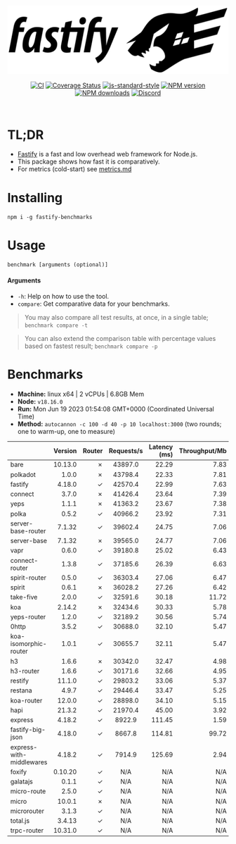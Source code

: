 <div align="center">
  <img src="https://github.com/fastify/graphics/raw/HEAD/fastify-landscape-outlined.svg" width="650" height="auto"/>
</div>

<div align="center">

[![CI](https://github.com/fastify/fastify/workflows/ci/badge.svg)](https://github.com/fastify/fastify/actions/workflows/ci.yml)
[![Coverage Status](https://coveralls.io/repos/github/fastify/fastify/badge.svg?branch=master)](https://coveralls.io/github/fastify/fastify?branch=master)
[![js-standard-style](https://img.shields.io/badge/code%20style-standard-brightgreen.svg?style=flat)](http://standardjs.com/)
[![NPM version](https://img.shields.io/npm/v/fastify.svg?style=flat)](https://www.npmjs.com/package/fastify)
[![NPM downloads](https://img.shields.io/npm/dm/fastify.svg?style=flat)](https://www.npmjs.com/package/fastify) [![Discord](https://img.shields.io/discord/725613461949906985)](https://discord.gg/fastify)

</div>
<br />

# TL;DR

* [Fastify](https://github.com/fastify/fastify) is a fast and low overhead web framework for Node.js.
* This package shows how fast it is comparatively.
* For metrics (cold-start) see [metrics.md](./METRICS.md)

# Installing

```
npm i -g fastify-benchmarks
```

# Usage

```
benchmark [arguments (optional)]
```

#### Arguments

* `-h`: Help on how to use the tool.
* `compare`: Get comparative data for your benchmarks.

> You may also compare all test results, at once, in a single table; `benchmark compare -t`

> You can also extend the comparison table with percentage values based on fastest result; `benchmark compare -p`
# Benchmarks

* __Machine:__ linux x64 | 2 vCPUs | 6.8GB Mem
* __Node:__ `v18.16.0`
* __Run:__ Mon Jun 19 2023 01:54:08 GMT+0000 (Coordinated Universal Time)
* __Method:__ `autocannon -c 100 -d 40 -p 10 localhost:3000` (two rounds; one to warm-up, one to measure)

|                          | Version | Router | Requests/s | Latency (ms) | Throughput/Mb |
| :--                      | --:     | --:    | :-:        | --:          | --:           |
| bare                     | 10.13.0 | ✗      | 43897.0    | 22.29        | 7.83          |
| polkadot                 | 1.0.0   | ✗      | 43798.4    | 22.33        | 7.81          |
| fastify                  | 4.18.0  | ✓      | 42570.4    | 22.99        | 7.63          |
| connect                  | 3.7.0   | ✗      | 41426.4    | 23.64        | 7.39          |
| yeps                     | 1.1.1   | ✗      | 41363.2    | 23.67        | 7.38          |
| polka                    | 0.5.2   | ✓      | 40966.2    | 23.92        | 7.31          |
| server-base-router       | 7.1.32  | ✓      | 39602.4    | 24.75        | 7.06          |
| server-base              | 7.1.32  | ✗      | 39565.0    | 24.77        | 7.06          |
| vapr                     | 0.6.0   | ✓      | 39180.8    | 25.02        | 6.43          |
| connect-router           | 1.3.8   | ✓      | 37185.6    | 26.39        | 6.63          |
| spirit-router            | 0.5.0   | ✓      | 36303.4    | 27.06        | 6.47          |
| spirit                   | 0.6.1   | ✗      | 36028.2    | 27.26        | 6.42          |
| take-five                | 2.0.0   | ✓      | 32591.6    | 30.18        | 11.72         |
| koa                      | 2.14.2  | ✗      | 32434.6    | 30.33        | 5.78          |
| yeps-router              | 1.2.0   | ✓      | 32189.2    | 30.56        | 5.74          |
| 0http                    | 3.5.2   | ✓      | 30688.0    | 32.10        | 5.47          |
| koa-isomorphic-router    | 1.0.1   | ✓      | 30655.7    | 32.11        | 5.47          |
| h3                       | 1.6.6   | ✗      | 30342.0    | 32.47        | 4.98          |
| h3-router                | 1.6.6   | ✓      | 30171.6    | 32.66        | 4.95          |
| restify                  | 11.1.0  | ✓      | 29803.2    | 33.06        | 5.37          |
| restana                  | 4.9.7   | ✓      | 29446.4    | 33.47        | 5.25          |
| koa-router               | 12.0.0  | ✓      | 28898.0    | 34.10        | 5.15          |
| hapi                     | 21.3.2  | ✓      | 21970.4    | 45.00        | 3.92          |
| express                  | 4.18.2  | ✓      | 8922.9     | 111.45       | 1.59          |
| fastify-big-json         | 4.18.0  | ✓      | 8667.8     | 114.81       | 99.72         |
| express-with-middlewares | 4.18.2  | ✓      | 7914.9     | 125.69       | 2.94          |
| foxify                   | 0.10.20 | ✓      | N/A        | N/A          | N/A           |
| galatajs                 | 0.1.1   | ✓      | N/A        | N/A          | N/A           |
| micro-route              | 2.5.0   | ✓      | N/A        | N/A          | N/A           |
| micro                    | 10.0.1  | ✗      | N/A        | N/A          | N/A           |
| microrouter              | 3.1.3   | ✓      | N/A        | N/A          | N/A           |
| total.js                 | 3.4.13  | ✓      | N/A        | N/A          | N/A           |
| trpc-router              | 10.31.0 | ✓      | N/A        | N/A          | N/A           |
